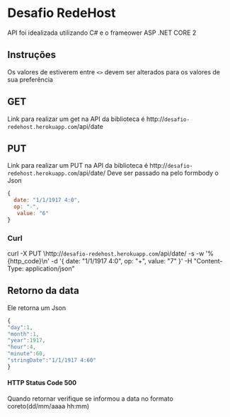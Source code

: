 # Desafio RedeHost

API foi idealizada utilizando  C# e o frameower ASP .NET CORE 2

## Instruções 
Os valores de estiverem entre `<>` devem ser alterados para os valores de sua preferência  
## GET

Link para realizar um get na API da biblioteca é http://`desafio-redehost.herokuapp.com`/api/date


## PUT 
Link para realizar um PUT na API da biblioteca é http://`desafio-redehost.herokuapp.com`/api/date/
Deve ser passado na pelo formbody o Json

```javascript
{ 
  date: "1/1/1917 4:0",
  op: "-",
   value: "6" 
}
```

### Curl

curl -X PUT \http://`desafio-redehost.herokuapp.com`/api/date/ -s -w '%{http_code}\n' -d '{ date: "1/1/1917 4:0", op: "+", value: "7" }' -H "Content-Type: application/json" 

## Retorno da data 
Ele retorna um Json

```javascript
{
"day":1,
"month":1,
"year":1917,
"hour":4,
"minute":60,
"stringDate":"1/1/1917 4:60"
}

```

#### HTTP Status Code 500
  Quando retornar verifique se informou a data no formato coreto(dd/mm/aaaa hh:mm)

